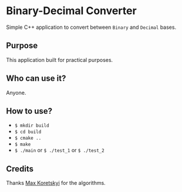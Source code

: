 # Binary-Decimal Converter

Simple C++ application to convert between `Binary` and `Decimal` bases.

## Purpose

This application built for practical purposes.

## Who can use it?

Anyone.

## How to use?

 * `$ mkdir build`
 * `$ cd build`
 * `$ cmake ..`
 * `$ make`
 * `$ ./main` or `$ ./test_1` or `$ ./test_2`

## Credits

Thanks [Max Koretskyi](https://blog.angularindepth.com/the-simple-math-behind-decimal-binary-conversion-algorithms-d30c967c9724) for the algorithms.
